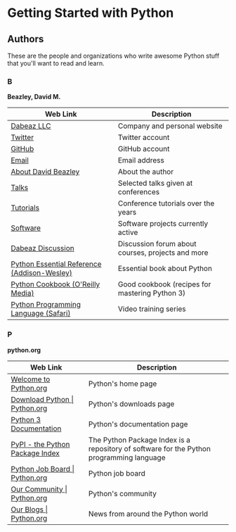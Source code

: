 # Getting Started with Python

## Authors

These are the people and organizations who write awesome Python stuff 
that you'll want to read and learn.

### B

**Beazley, David M.**

| Web Link | Description |
| -------- | ----------- |
| [Dabeaz LLC](http://www.dabeaz.com/) | Company and personal website |
| [Twitter](https://twitter.com/dabeaz) | Twitter account |
| [GitHub](https://github.com/dabeaz) | GitHub account |
| [Email](mailto:dave@dabeaz.com) | Email address |
| [About David Beazley](http://www.dabeaz.com/about.html) | About the author |
| [Talks](http://www.dabeaz.com/talks.html) | Selected talks given at conferences |
| [Tutorials](http://www.dabeaz.com/tutorials.html) | Conference tutorials over the years |
| [Software](http://www.dabeaz.com/software.html) | Software projects currently active |
| [Dabeaz Discussion](https://forum.dabeaz.com/) | Discussion forum about courses, projects and more |
| [Python Essential Reference (Addison-Wesley)](http://www.dabeaz.com/per.html) | Essential book about Python |
| [Python Cookbook (O'Reilly Media)](http://www.dabeaz.com/cookbook.html) | Good cookbook (recipes for mastering Python 3) |
| [Python Programming Language (Safari)](https://www.safaribooksonline.com/library/view/python-programming-language/9780134217314/) | Video training series |

### P

**python.org**

| Web Link | Description |
| -------- | ----------- |
| [Welcome to Python.org](https://www.python.org/) | Python's home page |
| [Download Python &#124; Python.org](https://www.python.org/downloads/) | Python's downloads page |
| [Python 3 Documentation](https://docs.python.org/3/) | Python's documentation page |
| [PyPI - the Python Package Index](https://pypi.python.org/pypi) | The Python Package Index is a repository of software for the Python programming language |
| [Python Job Board &#124; Python.org](https://www.python.org/jobs/) | Python job board |
| [Our Community &#124; Python.org](https://www.python.org/community/) | Python's community |
| [Our Blogs &#124; Python.org](https://www.python.org/blogs/) | News from around the Python world |
